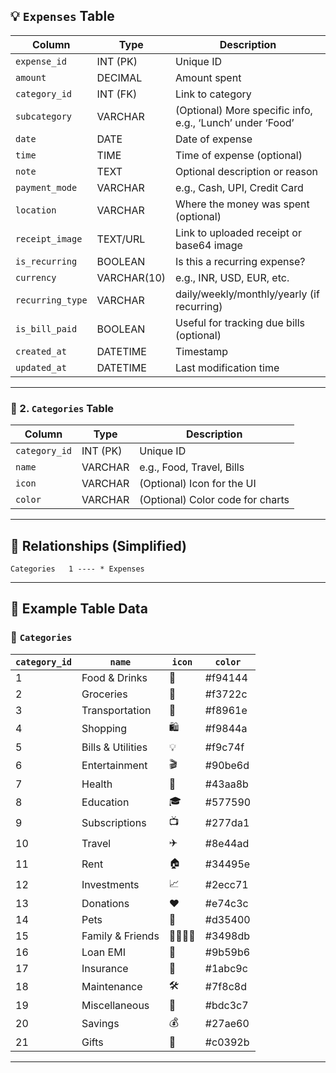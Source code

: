 
## 💡 `Expenses` Table 

| Column           | Type        | Description                                               |
| ---------------- | ----------- | --------------------------------------------------------- |
| `expense_id`     | INT (PK)    | Unique ID                                                 |
| `amount`         | DECIMAL     | Amount spent                                              |
| `category_id`    | INT (FK)    | Link to category                                          |
| `subcategory`    | VARCHAR     | (Optional) More specific info, e.g., ‘Lunch’ under ‘Food’ |
| `date`           | DATE        | Date of expense                                           |
| `time`           | TIME        | Time of expense (optional)                                |
| `note`           | TEXT        | Optional description or reason                            |
| `payment_mode`   | VARCHAR     | e.g., Cash, UPI, Credit Card                              |
| `location`       | VARCHAR     | Where the money was spent (optional)                      |
| `receipt_image`  | TEXT/URL    | Link to uploaded receipt or base64 image                  |
| `is_recurring`   | BOOLEAN     | Is this a recurring expense?                              |
| `currency`       | VARCHAR(10) | e.g., INR, USD, EUR, etc.                                 |
| `recurring_type` | VARCHAR     | daily/weekly/monthly/yearly (if recurring)                |
| `is_bill_paid`   | BOOLEAN     | Useful for tracking due bills (optional)                  |
| `created_at`     | DATETIME    | Timestamp                                                 |
| `updated_at`     | DATETIME    | Last modification time                                    |


---

### 📂 2. `Categories` Table

| Column        | Type     | Description                      |
| ------------- | -------- | -------------------------------- |
| `category_id` | INT (PK) | Unique ID                        |
| `name`        | VARCHAR  | e.g., Food, Travel, Bills        |
| `icon`        | VARCHAR  | (Optional) Icon for the UI       |
| `color`       | VARCHAR  | (Optional) Color code for charts |

---

## 🧠 Relationships (Simplified)

```
Categories   1 ---- * Expenses
```

---

## 📄 Example Table Data

### 🔹 `Categories`
| `category_id` | `name`            | `icon` | `color` |
| ------------- | ----------------- | ------ | ------- |
| 1             | Food & Drinks     | 🍔      | #f94144 |
| 2             | Groceries         | 🥦      | #f3722c |
| 3             | Transportation    | 🚗      | #f8961e |
| 4             | Shopping          | 🛍️      | #f9844a |
| 5             | Bills & Utilities | 💡      | #f9c74f |
| 6             | Entertainment     | 🎬      | #90be6d |
| 7             | Health            | 💊      | #43aa8b |
| 8             | Education         | 🎓      | #577590 |
| 9             | Subscriptions     | 📺      | #277da1 |
| 10            | Travel            | ✈️      | #8e44ad |
| 11            | Rent              | 🏠      | #34495e |
| 12            | Investments       | 📈      | #2ecc71 |
| 13            | Donations         | ❤️      | #e74c3c |
| 14            | Pets              | 🐶      | #d35400 |
| 15            | Family & Friends  | 👨‍👩‍👧‍👦      | #3498db |
| 16            | Loan EMI          | 🏦      | #9b59b6 |
| 17            | Insurance         | 📄      | #1abc9c |
| 18            | Maintenance       | 🛠️      | #7f8c8d |
| 19            | Miscellaneous     | 📌      | #bdc3c7 |
| 20            | Savings           | 💰      | #27ae60 |
| 21            | Gifts             | 🎁      | #c0392b |

---
